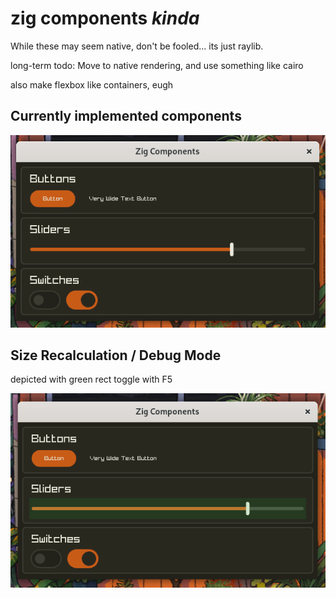 # zig components *kinda*

While these may seem native, don't be fooled... its just raylib.

long-term todo: Move to native rendering, and use something like cairo

also make flexbox like containers, eugh

## Currently implemented components
![img](assets/screenshot.png)

## Size Recalculation / Debug Mode

depicted with green rect toggle with <kdb>F5</kdb>

![img](assets/screenshot-debug-redraw.png)
